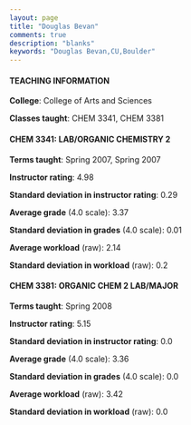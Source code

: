 ```yaml
---
layout: page
title: "Douglas Bevan" 
comments: true
description: "blanks"
keywords: "Douglas Bevan,CU,Boulder"
---
```

<head>
<script src="https://ajax.googleapis.com/ajax/libs/jquery/2.1.3/jquery.min.js"></script>
<script src="https://dl.dropboxusercontent.com/s/pc42nxpaw1ea4o9/highcharts.js?dl=0"></script>
<!-- <script src="../assets/js/highcharts.js"></script> -->
<style type="text/css">@font-face {
	font-family: "Bebas Neue";
	src: url(https://www.filehosting.org/file/details/544349/BebasNeue Regular.otf) format("opentype");
	}
	h1.Bebas { 
		font-family: "Bebas Neue", Verdana, Tahoma;
	}
</style>
</head>
	   
#### TEACHING INFORMATION

**College**: College of Arts and Sciences

**Classes taught**: CHEM 3341, CHEM 3381

#### CHEM 3341: LAB/ORGANIC CHEMISTRY 2

**Terms taught**: Spring 2007, Spring 2007

**Instructor rating**: 4.98

**Standard deviation in instructor rating**: 0.29

**Average grade** (4.0 scale): 3.37

**Standard deviation in grades** (4.0 scale): 0.01

**Average workload** (raw): 2.14

**Standard deviation in workload** (raw): 0.2

#### CHEM 3381: ORGANIC CHEM 2 LAB/MAJOR

**Terms taught**: Spring 2008

**Instructor rating**: 5.15

**Standard deviation in instructor rating**: 0.0

**Average grade** (4.0 scale): 3.36

**Standard deviation in grades** (4.0 scale): 0.0

**Average workload** (raw): 3.42

**Standard deviation in workload** (raw): 0.0

